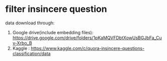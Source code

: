 # filter insincere question
data download through:
1. Google drive(include embedding files): https://drive.google.com/drive/folders/1pKaMQVFDbtXowUsBGJbFa_Cuv-Xrbo_B
2. Kaggle : https://www.kaggle.com/c/quora-insincere-questions-classification/data
